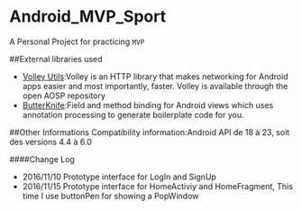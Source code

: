 # Android_MVP_Sport
A Personal Project for practicing `MVP` 

##External libraries used
- [Volley Utils](https://github.com/johnjohndoe/Volley):Volley is an HTTP library that makes networking for Android apps easier and most importantly, faster. Volley is available through the open AOSP repository<br>
- [ButterKnife](https://github.com/JakeWharton/butterknife):Field and method binding for Android views which uses annotation processing to generate boilerplate code for you.

##Other Informations
Compatibility information:Android API de 18 à 23, soit des versions 4.4 à 6.0

####Change Log
- 2016/11/10
Prototype interface for LogIn and SignUp
- 2016/11/15
Prototype interface for HomeActiviy and HomeFragment, This time I use buttonPen for showing a PopWindow
